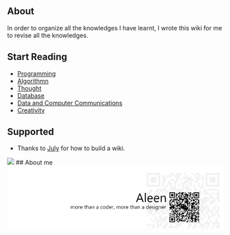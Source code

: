 ## About

In order to organize all the knowledges I have learnt, I wrote this wiki for me to revise all the knowledges.

## Start Reading
 * [Programming](./Programming/Programming%20Menu.md)
 * [Algorithmn](./Algorithmn/Algorithmn%20Menu.md)
 * [Thought](./Thought/Thought%20Menu.md)
 * [Database](./Database/Database.md)
 * [Data and Computer Communications](./Communications/Communications.md)
 * [Creativity](./Creativity/Creativity.md)

## Supported
 * Thanks to [July](https://www.github.com/julycoding) for how to build a wiki.
 

<img src="http://www.forkosh.com/mathtex.cgi?%20\Large%20x=\frac{-b\pm\sqrt{b^2-4ac}}{2a}">
## About me
<a href="http://aleen42.github.io/" target="_blank" ><img src="./pic/tail.gif"></a>

